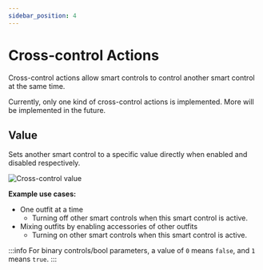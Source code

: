 ```yaml
---
sidebar_position: 4
---
```


# Cross-control Actions

Cross-control actions allow smart controls to control another smart control at the same time.

Currently, only one kind of cross-control actions is implemented. More will be implemented in the future.

## Value

Sets another smart control to a specific value directly when enabled and disabled respectively.

![Cross-control value](/img/smartcontrol-crossctrl-value.PNG)

**Example use cases:**
- One outfit at a time
  - Turning off other smart controls when this smart control is active.
- Mixing outfits by enabling accessories of other outfits
  - Turning on other smart controls when this smart control is active.

:::info
For binary controls/bool parameters, a value of `0` means `false`, and `1` means `true`.
:::

